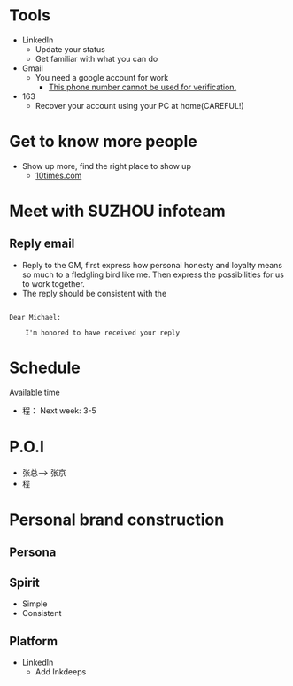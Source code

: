 #

# Tools
- LinkedIn
  - Update your status
  - Get familiar with what you can do
- Gmail
  - You need a google account for work
    - [This phone number cannot be used for verification.](https://support.google.com/accounts/thread/18682549?hl=en)
- 163
  - Recover your account using your PC at home(CAREFUL!)
# Get to know more people
- Show up more, find the right place to show up
  - [10times.com](https://10times.com/)

# Meet with SUZHOU infoteam
## Reply email
- Reply to the GM, first express how personal honesty and loyalty means so much to a fledgling bird like me. Then express the possibilities for us to work together.
- The reply should be consistent with the 
```

Dear Michael:

    I'm honored to have received your reply

```

# Schedule
Available time
- 程： Next week: 3-5

# P.O.I
- 张总--> 张京
- 程

# Personal brand construction
## Persona
## Spirit
- Simple
- Consistent
## Platform
- LinkedIn
  - Add Inkdeeps